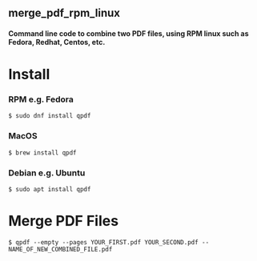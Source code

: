 ## merge_pdf_rpm_linux


#### Command line code to combine two PDF files, using RPM linux such as Fedora, Redhat, Centos, etc.

# Install

### RPM e.g. Fedora
```
$ sudo dnf install qpdf
```

### MacOS
```
$ brew install qpdf
```

### Debian e.g. Ubuntu
```
$ sudo apt install qpdf
```

# Merge PDF Files
```
$ qpdf --empty --pages YOUR_FIRST.pdf YOUR_SECOND.pdf -- NAME_OF_NEW_COMBINED_FILE.pdf
```
